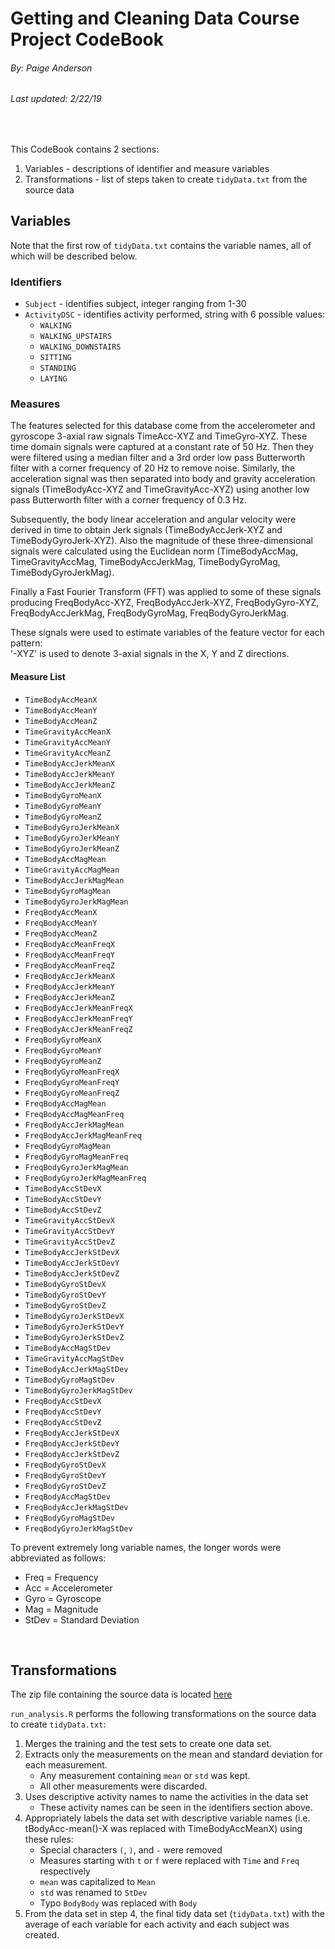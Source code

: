 # Getting and Cleaning Data Course Project CodeBook
###### By: Paige Anderson
###### Last updated: 2/22/19

&nbsp;

This CodeBook contains 2 sections:

1. Variables - descriptions of identifier and measure variables
2. Transformations - list of steps taken to create `tidyData.txt` from the source data

## Variables

Note that the first row of `tidyData.txt` contains the variable names, all of which will be described below.

### Identifiers
* `Subject` - identifies subject, integer ranging from 1-30
* `ActivityDSC` - identifies activity performed, string with 6 possible values:
    * `WALKING`
    * `WALKING_UPSTAIRS`
    * `WALKING_DOWNSTAIRS`
    * `SITTING`
    * `STANDING`
    * `LAYING`
    
### Measures
The features selected for this database come from the accelerometer and gyroscope 3-axial raw signals TimeAcc-XYZ and TimeGyro-XYZ. These time domain signals were captured at a constant rate of 50 Hz. Then they were filtered using a median filter and a 3rd order low pass Butterworth filter with a corner frequency of 20 Hz to remove noise. Similarly, the acceleration signal was then separated into body and gravity acceleration signals (TimeBodyAcc-XYZ and TimeGravityAcc-XYZ) using another low pass Butterworth filter with a corner frequency of 0.3 Hz. 

Subsequently, the body linear acceleration and angular velocity were derived in time to obtain Jerk signals (TimeBodyAccJerk-XYZ and TimeBodyGyroJerk-XYZ). Also the magnitude of these three-dimensional signals were calculated using the Euclidean norm (TimeBodyAccMag, TimeGravityAccMag, TimeBodyAccJerkMag, TimeBodyGyroMag, TimeBodyGyroJerkMag). 

Finally a Fast Fourier Transform (FFT) was applied to some of these signals producing FreqBodyAcc-XYZ, FreqBodyAccJerk-XYZ, FreqBodyGyro-XYZ, FreqBodyAccJerkMag, FreqBodyGyroMag, FreqBodyGyroJerkMag.

These signals were used to estimate variables of the feature vector for each pattern:  
'-XYZ' is used to denote 3-axial signals in the X, Y and Z directions.

#### Measure List
* `TimeBodyAccMeanX`
* `TimeBodyAccMeanY`
* `TimeBodyAccMeanZ`
* `TimeGravityAccMeanX`
* `TimeGravityAccMeanY`
* `TimeGravityAccMeanZ`
* `TimeBodyAccJerkMeanX`
* `TimeBodyAccJerkMeanY`
* `TimeBodyAccJerkMeanZ`
* `TimeBodyGyroMeanX`
* `TimeBodyGyroMeanY`
* `TimeBodyGyroMeanZ`
* `TimeBodyGyroJerkMeanX`
* `TimeBodyGyroJerkMeanY`
* `TimeBodyGyroJerkMeanZ`
* `TimeBodyAccMagMean`
* `TimeGravityAccMagMean`
* `TimeBodyAccJerkMagMean`
* `TimeBodyGyroMagMean`
* `TimeBodyGyroJerkMagMean`
* `FreqBodyAccMeanX`
* `FreqBodyAccMeanY`
* `FreqBodyAccMeanZ`
* `FreqBodyAccMeanFreqX`
* `FreqBodyAccMeanFreqY`
* `FreqBodyAccMeanFreqZ`
* `FreqBodyAccJerkMeanX`
* `FreqBodyAccJerkMeanY`
* `FreqBodyAccJerkMeanZ`
* `FreqBodyAccJerkMeanFreqX`
* `FreqBodyAccJerkMeanFreqY`
* `FreqBodyAccJerkMeanFreqZ`
* `FreqBodyGyroMeanX`
* `FreqBodyGyroMeanY`
* `FreqBodyGyroMeanZ`
* `FreqBodyGyroMeanFreqX`
* `FreqBodyGyroMeanFreqY`
* `FreqBodyGyroMeanFreqZ`
* `FreqBodyAccMagMean`
* `FreqBodyAccMagMeanFreq`
* `FreqBodyAccJerkMagMean`
* `FreqBodyAccJerkMagMeanFreq`
* `FreqBodyGyroMagMean`
* `FreqBodyGyroMagMeanFreq`
* `FreqBodyGyroJerkMagMean`
* `FreqBodyGyroJerkMagMeanFreq`
* `TimeBodyAccStDevX`
* `TimeBodyAccStDevY`
* `TimeBodyAccStDevZ`
* `TimeGravityAccStDevX`
* `TimeGravityAccStDevY`
* `TimeGravityAccStDevZ`
* `TimeBodyAccJerkStDevX`
* `TimeBodyAccJerkStDevY`
* `TimeBodyAccJerkStDevZ`
* `TimeBodyGyroStDevX`
* `TimeBodyGyroStDevY`
* `TimeBodyGyroStDevZ`
* `TimeBodyGyroJerkStDevX`
* `TimeBodyGyroJerkStDevY`
* `TimeBodyGyroJerkStDevZ`
* `TimeBodyAccMagStDev`
* `TimeGravityAccMagStDev`
* `TimeBodyAccJerkMagStDev`
* `TimeBodyGyroMagStDev`
* `TimeBodyGyroJerkMagStDev`
* `FreqBodyAccStDevX`
* `FreqBodyAccStDevY`
* `FreqBodyAccStDevZ`
* `FreqBodyAccJerkStDevX`
* `FreqBodyAccJerkStDevY`
* `FreqBodyAccJerkStDevZ`
* `FreqBodyGyroStDevX`
* `FreqBodyGyroStDevY`
* `FreqBodyGyroStDevZ`
* `FreqBodyAccMagStDev`
* `FreqBodyAccJerkMagStDev`
* `FreqBodyGyroMagStDev`
* `FreqBodyGyroJerkMagStDev`

To prevent extremely long variable names, the longer words were abbreviated as follows:

* Freq = Frequency
* Acc = Accelerometer
* Gyro = Gyroscope
* Mag = Magnitude
* StDev = Standard Deviation

&nbsp;

## Transformations
The zip file containing the source data is located [here](https://d396qusza40orc.cloudfront.net/getdata%2Fprojectfiles%2FUCI%20HAR%20Dataset.zip)

`run_analysis.R` performs the following transformations on the source data to create `tidyData.txt`:

1. Merges the training and the test sets to create one data set.
2. Extracts only the measurements on the mean and standard deviation for each measurement.
    * Any measurement containing `mean` or `std` was kept.
    * All other measurements were discarded.
3. Uses descriptive activity names to name the activities in the data set
    * These activity names can be seen in the identifiers section above.
4. Appropriately labels the data set with descriptive variable names (i.e. tBodyAcc-mean()-X was replaced with TimeBodyAccMeanX) using these rules:
    * Special characters `(`, `)`, and `-` were removed
    * Measures starting with `t` or `f` were replaced with `Time` and `Freq` respectively
    * `mean` was capitalized to `Mean`
    * `std` was renamed to `StDev`
    * Typo `BodyBody` was replaced with `Body`
5. From the data set in step 4, the final tidy data set (`tidyData.txt`) with the average of each variable for each activity and each subject was created.
